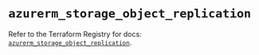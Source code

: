 # `azurerm_storage_object_replication`

Refer to the Terraform Registry for docs: [`azurerm_storage_object_replication`](https://registry.terraform.io/providers/hashicorp/azurerm/3.109.0/docs/resources/storage_object_replication).
